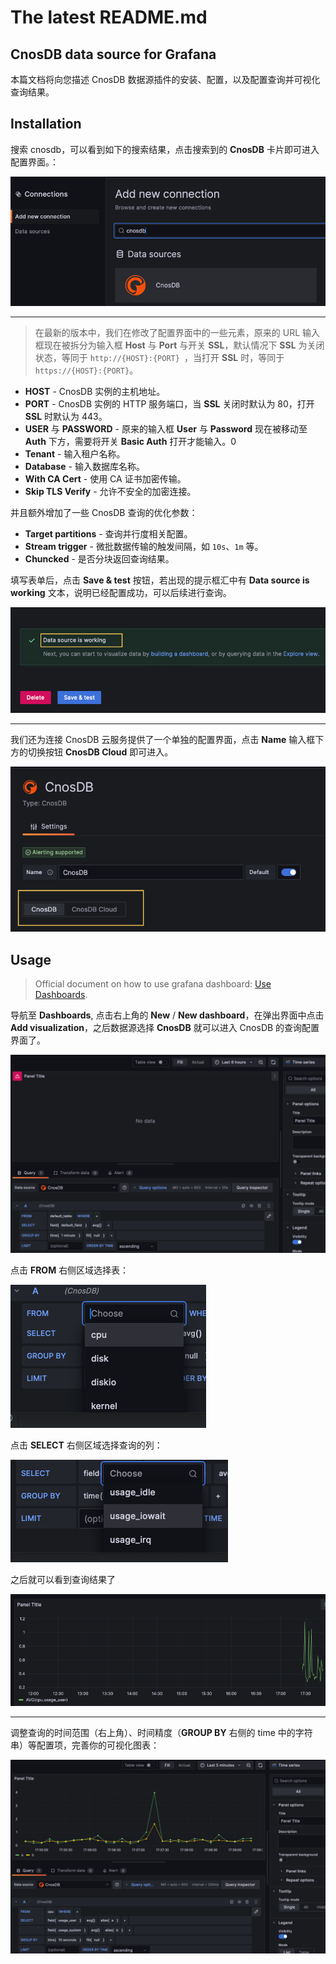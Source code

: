 # The latest README.md

## CnosDB data source for Grafana

本篇文档将向您描述 CnosDB 数据源插件的安装、配置，以及配置查询并可视化查询结果。

## Installation

搜索 cnosdb，可以看到如下的搜索结果，点击搜索到的 **CnosDB** 卡片即可进入配置界面。：

![search_plugin_cnosdb](./assets/search_plugin_cnosdb.png)

----------

> 在最新的版本中，我们在修改了配置界面中的一些元素，原来的 URL 输入框现在被拆分为输入框 **Host** 与 **Port** 与开关 **SSL**，默认情况下 **SSL** 为关闭状态，等同于 `http://{HOST}:{PORT} `，当打开 **SSL** 时，等同于 `https://{HOST}:{PORT}`。

- **HOST** - CnosDB 实例的主机地址。
- **PORT** - CnosDB 实例的 HTTP 服务端口，当 **SSL** 关闭时默认为 80，打开 **SSL** 时默认为 443。
- **USER** 与 **PASSWORD** - 原来的输入框 **User** 与 **Password** 现在被移动至 **Auth** 下方，需要将开关 **Basic Auth** 打开才能输入。0
- **Tenant** - 输入租户名称。
- **Database** - 输入数据库名称。
- **With CA Cert** - 使用 CA 证书加密传输。
- **Skip TLS Verify** - 允许不安全的加密连接。

并且额外增加了一些 CnosDB 查询的优化参数：

- **Target partitions** - 查询并行度相关配置。
- **Stream trigger** - 微批数据传输的触发间隔，如 `10s`、`1m` 等。
- **Chuncked** - 是否分块返回查询结果。

填写表单后，点击 **Save & test** 按钮，若出现的提示框汇中有 **Data source is working** 文本，说明已经配置成功，可以后续进行查询。

![config_all_right](./assets/config_all_right.png)

----------

我们还为连接 CnosDB 云服务提供了一个单独的配置界面，点击 **Name** 输入框下方的切换按钮 **CnosDB Cloud** 即可进入。

![config_switch_to_cloud](./assets/config_switch_to_cloud.png)

## Usage

> Official document on how to use grafana dashboard: [Use Dashboards](https://grafana.com/docs/grafana/latest/dashboards/use-dashboards/).

导航至 **Dashboards**, 点击右上角的 **New** / **New dashboard**，在弹出界面中点击 **Add visualization**，之后数据源选择 **CnosDB** 就可以进入 CnosDB 的查询配置界面了。

![dashboard_unconfigured](./assets/dashboard_unconfigured.png)

点击 **FROM** 右侧区域选择表：

![dashboard_choose_table](./assets/dashboard_choose_table.png)

点击 **SELECT** 右侧区域选择查询的列：

![dashboard_choose_column](./assets/dashboard_choose_column.png)

之后就可以看到查询结果了

![dashboard_show_panel_1](./assets/dashboard_show_panel_1.png)

----------

调整查询的时间范围（右上角）、时间精度（**GROUP BY** 右侧的 time 中的字符串）等配置项，完善你的可视化图表：

![dashboard_configured](./assets/dashboard_configured.png)

